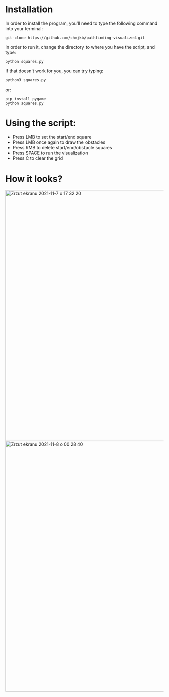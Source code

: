 # Installation
In order to install the program, you'll need to type the following command into your terminal:
```
git-clone https://github.com/chmjkb/pathfinding-visualized.git
```
In order to run it, change the directory to where you have the script, and type:
```
python squares.py
```
If that doesn't work for you, you can try typing:
```
python3 squares.py
```
or:
```
pip install pygame
python squares.py
```

# Using the script:
* Press LMB to set the start/end square
* Press LMB once again to draw the obstacles
* Press RMB to delete start/end/obstacle squares
* Press SPACE to run the visualization
* Press C to clear the grid

# How it looks?
<img width="798" alt="Zrzut ekranu 2021-11-7 o 17 32 20" src="https://user-images.githubusercontent.com/92989966/140653609-ca9687e2-2b83-430f-ab49-c0a98cf86fff.png">
<img width="799" alt="Zrzut ekranu 2021-11-8 o 00 28 40" src="https://user-images.githubusercontent.com/92989966/140665938-848d4690-2a9f-48ec-a735-5e75a427633f.png">




